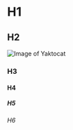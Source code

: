 # H1
## H2
![Image of Yaktocat](https://octodex.github.com/images/yaktocat.png)
### H3
#### H4
##### H5
###### H6
